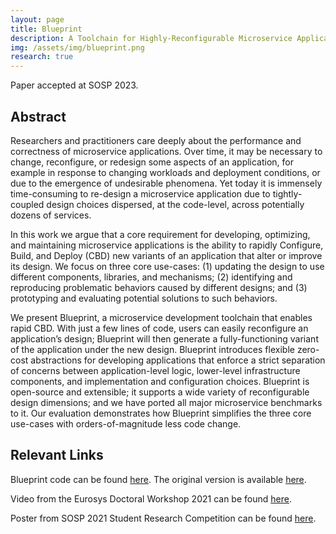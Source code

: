 ```yaml
---
layout: page
title: Blueprint
description: A Toolchain for Highly-Reconfigurable Microservice Applications
img: /assets/img/blueprint.png
research: true
---
```


Paper accepted at SOSP 2023.

## Abstract

Researchers and practitioners care deeply about the performance and correctness of microservice applications. Over time, it may be necessary to change, reconfigure, or redesign some aspects of an application, for example in response to changing workloads and deployment conditions, or due to the emergence of undesirable phenomena. Yet today it is immensely time-consuming to re-design a microservice application due to tightly-coupled design choices dispersed, at the code-level, across potentially dozens of services.

In this work we argue that a core requirement for developing, optimizing, and maintaining microservice applications is the ability to rapidly Configure, Build, and Deploy (CBD) new variants of an application that alter or improve its design. We focus on three core use-cases: (1) updating the design to use different components, libraries, and mechanisms; (2) identifying and reproducing problematic behaviors caused by different designs; and (3) prototyping and evaluating potential solutions to such behaviors.

We present Blueprint, a microservice development toolchain that enables rapid CBD. With just a few lines of code, users can easily reconfigure an application’s design; Blueprint will then generate a fully-functioning variant of the application under the new design. Blueprint introduces flexible zero-cost abstractions for developing applications that enforce a strict separation of concerns between application-level logic, lower-level infrastructure components, and implementation and configuration choices. Blueprint is open-source and extensible; it supports a wide variety of reconfigurable design dimensions; and we have ported all major microservice benchmarks to it. Our evaluation demonstrates how Blueprint simplifies the three core use-cases with orders-of-magnitude less code change.

## Relevant Links

Blueprint code can be found [here](https://gitlab.mpi-sws.org/cld/blueprint2/blueprint). The original version is available [here](https://gitlab.mpi-sws.org/cld/blueprint/blueprint-compiler).

Video from the Eurosys Doctoral Workshop 2021 can be found [here](https://www.youtube.com/watch?v=HeKYeBk0CZk&t=1s).

Poster from SOSP 2021 Student Research Competition can be found [here](https://vaastavanand.com/assets/pdf/millenial2021sospsrc.pdf).
